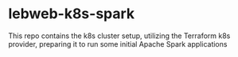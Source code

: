 # lebweb-k8s-spark
This repo contains the k8s cluster setup, utilizing the Terraform k8s provider, preparing it to run some initial Apache Spark applications
